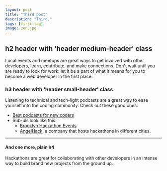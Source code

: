 ```yaml
---
layout: post
title: "Third post"
description: "Third."
tags: [first-tag]
image: zen.jpg
---
```


<h2 class="header medium-header">h2 header with 'header medium-header' class</h2>

Local events and meetups are great ways to get involved with other developers, learn, contribute, and make connections. Don't wait until you are ready to look for work: let it be a part of what it means for you to become a web developer in the first place.

<h3 class="header small-header">h3 header with 'header small-header' class</h3>
Listening to technical and tech-light podcasts are a great way to ease yourself into the coding community. Check out these good ones:

* [Best podcasts for new coders](https://medium.freecodecamp.com/the-best-podcasts-for-new-coders-and-the-best-tools-for-listening-to-them-df393b1c8dc#.2tw6sfg9f)
* Sub-uls look like this:
  * [Brooklyn Hackathon Events](https://www.eventbrite.com/d/ny--brooklyn/hackathon/?crt=regular&slat=40.5926724&slng=-73.9888682&sort=best&view=list)
  * [AngelHack](http://angelhack.com/), a company that hosts hackathons in different cities.

<hr>

<h4>And one more, plain h4</h4>

Hackathons are great for collaborating with other developers in an intense way to build brand new projects from the ground up.
